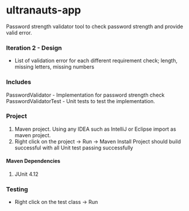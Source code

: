# ultranauts-app
Password strength  validator tool to check password strength  and provide valid error.

### Iteration 2 - Design
- List of validation error for each different requirement check; length, missing letters, missing numbers

### Includes 
PasswordValidator - Implementation for password strength  check
PasswordValidatorTest - Unit tests to test the implementation.

### Project
1. Maven project. Using any IDEA such as IntelliJ or Eclipse import as maven project.
2. Right click on the project -> Run -> Maven Install
Project should build successful with all Unit test passing successfully

#### Maven Dependencies
1. JUnit 4.12

### Testing
* Right click on the test class -> Run
